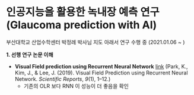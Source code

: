 # 인공지능을 활용한 녹내장 예측 연구(Glaucoma prediction with AI) 
부산대학교 산업수학센터 박정례 박사님 지도 아래서 연구 수행 중 (2021.01.06 ~ )

**1. 선행 연구 논문 이해**  
- **Visual Field prediction using Recurrent Neural Network** [link](https://doi.org/10.1038/s41598-019-44852-6) 
(Park, K., Kim, J., & Lee, J. (2019). Visual Field Prediction using Recurrent Neural Network. *Scientific Reports*, *9*(1), 1–12.)
   - 기존의 OLR 보다 RNN 이 성능이 더 좋음을 확인
